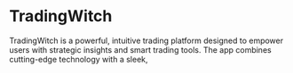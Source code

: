 # TradingWitch
TradingWitch is a powerful, intuitive trading platform designed to empower users with strategic insights and smart trading tools. The app combines cutting-edge technology with a sleek,
